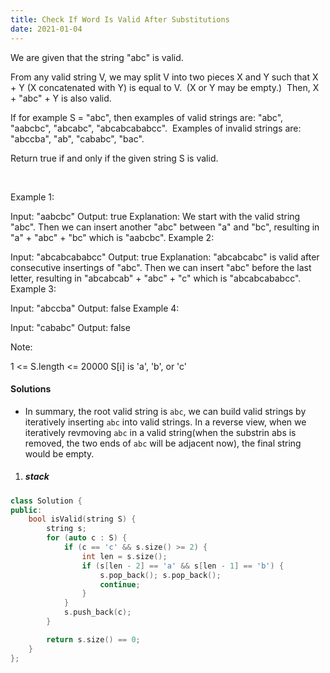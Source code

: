 ```yaml
---
title: Check If Word Is Valid After Substitutions
date: 2021-01-04
---
```

We are given that the string "abc" is valid.

From any valid string V, we may split V into two pieces X and Y such that X + Y (X concatenated with Y) is equal to V.  (X or Y may be empty.)  Then, X + "abc" + Y is also valid.

If for example S = "abc", then examples of valid strings are: "abc", "aabcbc", "abcabc", "abcabcababcc".  Examples of invalid strings are: "abccba", "ab", "cababc", "bac".

Return true if and only if the given string S is valid.

 

Example 1:

Input: "aabcbc"
Output: true
Explanation: 
We start with the valid string "abc".
Then we can insert another "abc" between "a" and "bc", resulting in "a" + "abc" + "bc" which is "aabcbc".
Example 2:

Input: "abcabcababcc"
Output: true
Explanation: 
"abcabcabc" is valid after consecutive insertings of "abc".
Then we can insert "abc" before the last letter, resulting in "abcabcab" + "abc" + "c" which is "abcabcababcc".
Example 3:

Input: "abccba"
Output: false
Example 4:

Input: "cababc"
Output: false
 

Note:

1 <= S.length <= 20000
S[i] is 'a', 'b', or 'c'

#### Solutions

- In summary, the root valid string is `abc`, we can build valid strings by iteratively inserting `abc` into valid strings. In a reverse view, when we iteratively revmoving `abc` in a valid string(when the substrin abs is removed, the two ends of `abc` will be adjacent now), the final string would be empty.

1. ##### stack

```cpp
class Solution {
public:
    bool isValid(string S) {
        string s;
        for (auto c : S) {
            if (c == 'c' && s.size() >= 2) {
                int len = s.size();
                if (s[len - 2] == 'a' && s[len - 1] == 'b') {
                    s.pop_back(); s.pop_back();
                    continue;
                }
            }
            s.push_back(c);
        }

        return s.size() == 0;
    }
};
```